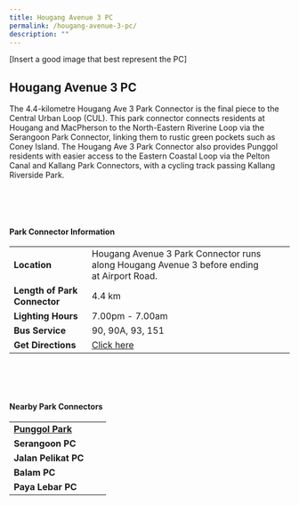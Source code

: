 ```yaml
---
title: Hougang Avenue 3 PC
permalink: /hougang-avenue-3-pc/
description: ""
---
```

[Insert a good image that best represent the PC]

## Hougang Avenue 3 PC

The 4.4-kilometre Hougang Ave 3 Park Connector is the final piece to the Central Urban Loop (CUL). This park connector connects residents at Hougang and MacPherson to the North-Eastern Riverine Loop via the Serangoon Park Connector, linking them to rustic green pockets such as Coney Island. The Hougang Ave 3 Park Connector also provides Punggol residents with easier access to the Eastern Coastal Loop via the Pelton Canal and Kallang Park Connectors, with a cycling track passing Kallang Riverside Park.

<br>
<br>
<br>

#### Park Connector Information
|  |  |  |
| -------- | -------- | -------- |
| **Location** |Hougang Avenue 3 Park Connector&nbsp;runs along&nbsp;Hougang Avenue 3&nbsp;before ending at&nbsp;Airport Road. |  |
| **Length of Park Connector** | 4.4 km   |  |
| **Lighting Hours** | 7.00pm - 7.00am | |
| **Bus Service** | 90, 90A, 93, 151 | |
| **Get Directions** | [Click here](https://www.onemap.gov.sg/main/v2/?lat=1.3339658397083116&amp;lng=103.88930236992194) | |

<br>
<br>
<br>	

#### Nearby Park Connectors
|   |  |  |
| -------- | -------- | -------- |
| **[Punggol Park](https://www.nparks.gov.sg/gardens-parks-and-nature/parks-and-nature-reserves/punggol-park)** | | |
| **Serangoon PC** | | |
| **Jalan Pelikat PC** | | |
| **Balam PC** | | |
| **Paya Lebar PC** | | |
